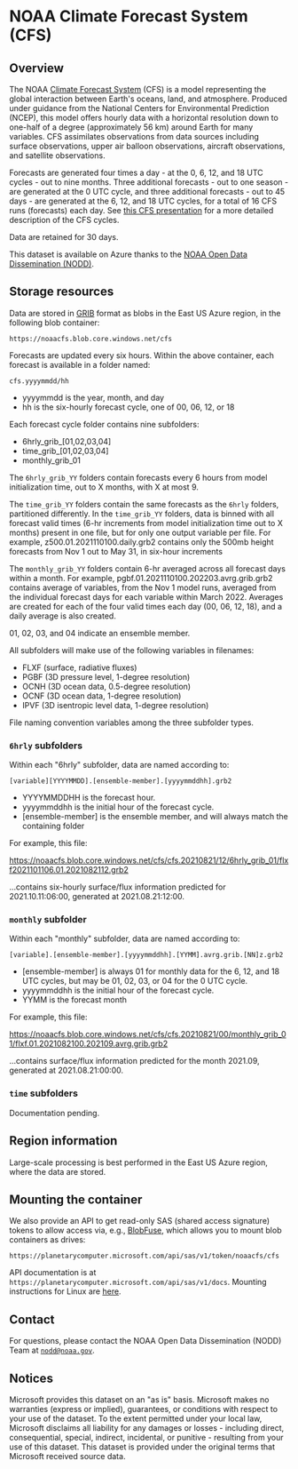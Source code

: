 # NOAA Climate Forecast System (CFS)

## Overview

The NOAA [Climate Forecast System](https://cfs.ncep.noaa.gov/) (CFS) is a model representing the global interaction between Earth's oceans, land, and atmosphere. Produced under guidance from the National Centers for Environmental Prediction (NCEP), this model offers hourly data with a horizontal resolution down to one-half of a degree (approximately 56 km) around Earth for many variables. CFS assimilates observations from data sources including surface observations, upper air balloon observations, aircraft observations, and satellite observations.

Forecasts are generated four times a day - at the 0, 6, 12, and 18 UTC cycles - out to nine months.  Three additional forecasts - out to one season - are generated at the 0 UTC cycle, and three additional forecasts - out to 45 days - are generated at the 6, 12, and 18 UTC cycles, for a total of 16 CFS runs (forecasts) each day.  See [this CFS presentation](https://ai4edatasetspublicassets.blob.core.windows.net/assets/aod_docs/Operational.CFSv2.info.ppt) for a more detailed description of the CFS cycles.

Data are retained for 30 days.

This dataset is available on Azure thanks to the [NOAA Open Data Dissemination (NODD)](https://www.noaa.gov/information-technology/open-data-dissemination).


## Storage resources

Data are stored in [GRIB](https://en.wikipedia.org/wiki/GRIB) format as blobs in the East US Azure region, in the following blob container:

`https://noaacfs.blob.core.windows.net/cfs`

Forecasts are updated every six hours.  Within the above container, each forecast is available in a folder named:

`cfs.yyyymmdd/hh`

* yyyymmdd is the year, month, and day
* hh is the six-hourly forecast cycle, one of 00, 06, 12, or 18

Each forecast cycle folder contains nine subfolders:

* 6hrly_grib_[01,02,03,04]
* time_grib_[01,02,03,04]
* monthly_grib_01

The `6hrly_grib_YY` folders contain forecasts every 6 hours from model initialization time, out to X months, with X at most 9.

The `time_grib_YY` folders contain the same forecasts as the `6hrly` folders, partitioned differently.  In the `time_grib_YY` folders, data is binned with all forecast valid times (6-hr increments from model initialization time out to X months) present in one file, but for only one output variable per file. For example, z500.01.2021110100.daily.grb2 contains only the 500mb height forecasts from Nov 1 out to May 31, in six-hour increments

The `monthly_grib_YY` folders contain 6-hr averaged across all forecast days within a month. For example, pgbf.01.2021110100.202203.avrg.grib.grb2 contains average of variables, from the Nov 1 model runs, averaged from the individual forecast days for each variable within March 2022.  Averages are created for each of the four valid times each day (00, 06, 12, 18), and a daily average is also created.

01, 02, 03, and 04 indicate an ensemble member.

All subfolders will make use of the following variables in filenames:

* FLXF (surface, radiative fluxes)
* PGBF (3D pressure level, 1-degree resolution)
* OCNH (3D ocean data, 0.5-degree resolution)
* OCNF (3D ocean data, 1-degree resolution)
* IPVF (3D isentropic level data, 1-degree resolution)

File naming convention variables among the three subfolder types.


### `6hrly` subfolders

Within each "6hrly" subfolder, data are named according to:

`[variable][YYYYMMDD].[ensemble-member].[yyyymmddhh].grb2`

* YYYYMMDDHH is the forecast hour.
* yyyymmddhh is the initial hour of the forecast cycle.
* [ensemble-member] is the ensemble member, and will always match the containing folder

For example, this file:

<https://noaacfs.blob.core.windows.net/cfs/cfs.20210821/12/6hrly_grib_01/flxf2021101106.01.2021082112.grb2>

...contains six-hourly surface/flux information predicted for 2021.10.11:06:00, generated at 2021.08.21:12:00.


### `monthly` subfolder

Within each "monthly" subfolder, data are named according to:

`[variable].[ensemble-member].[yyyymmddhh].[YYMM].avrg.grib.[NN]z.grb2`

* [ensemble-member] is always 01 for monthly data for the 6, 12, and 18 UTC cycles, but may be 01, 02, 03, or 04 for the 0 UTC cycle.
* yyyymmddhh is the initial hour of the forecast cycle.
* YYMM is the forecast month

For example, this file:

<https://noaacfs.blob.core.windows.net/cfs/cfs.20210821/00/monthly_grib_01/flxf.01.2021082100.202109.avrg.grib.grb2>

...contains surface/flux information predicted for the month 2021.09, generated at 2021.08.21:00:00.


### `time` subfolders

Documentation pending.


## Region information

Large-scale processing is best performed in the East US Azure region, where the data are stored.


## Mounting the container

We also provide an API to get read-only SAS (shared access signature) tokens to allow access via, e.g., [BlobFuse](https://github.com/Azure/azure-storage-fuse), which allows you to mount blob containers as drives:

`https://planetarycomputer.microsoft.com/api/sas/v1/token/noaacfs/cfs`

API documentation is at `https://planetarycomputer.microsoft.com/api/sas/v1/docs`.
Mounting instructions for Linux are [here](https://docs.microsoft.com/en-us/azure/storage/blobs/storage-how-to-mount-container-linux).


## Contact

For questions, please contact the NOAA Open Data Dissemination (NODD) Team at [`nodd@noaa.gov`](mailto:nodd@noaa.gov?subject=azure%20cfs%20question).


## Notices

Microsoft provides this dataset on an "as is" basis.  Microsoft makes no warranties (express or implied), guarantees, or conditions with respect to your use of the dataset.  To the extent permitted under your local law, Microsoft disclaims all liability for any damages or losses - including direct, consequential, special, indirect, incidental, or punitive - resulting from your use of this dataset.  This dataset is provided under the original terms that Microsoft received source data.
